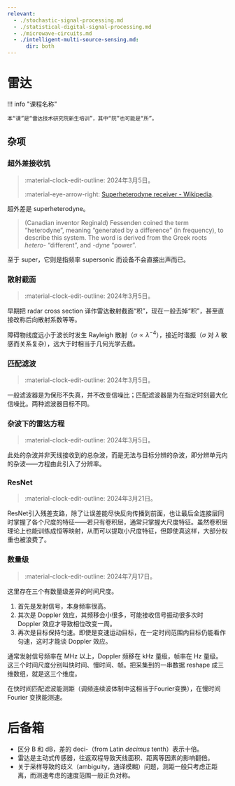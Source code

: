 ```yaml
---
relevant:
  - ./stochastic-signal-processing.md
  - ./statistical-digital-signal-processing.md
  - ./microwave-circuits.md
  - ./intelligent-multi-source-sensing.md:
      dir: both
---
```


# 雷达

!!! info "课程名称"

    本“课”是“雷达技术研究院新生培训”，其中“院”也可能是“所”。

## 杂项

### 超外差接收机

> :material-clock-edit-outline: 2024年3月5日。
>
> :material-eye-arrow-right: [Superheterodyne receiver - Wikipedia](https://en.wikipedia.org/wiki/Superheterodyne_receiver).

超外差是 superheterodyne。

> (Canadian inventor Reginald) Fessenden coined the term “heterodyne”, meaning “generated by a difference” (in frequency), to describe this system. The word is derived from the Greek roots _hetero-_ “different”, and _-dyne_ “power”.

至于 super，它则是指频率 supersonic 而设备不会直接出声而已。

### 散射截面

> :material-clock-edit-outline: 2024年3月5日。

早期把 radar cross section 译作雷达散射截面“积”，现在一般去掉“积”，甚至直接改称后向散射系数等等。

障碍物线度远小于波长时发生 Rayleigh 散射（$\sigma \propto \lambda^{-4}$），接近时谐振（$\sigma$ 对 $\lambda$ 敏感而关系复杂），远大于时相当于几何光学去截。

### 匹配滤波

> :material-clock-edit-outline: 2024年3月5日。

一般滤波器是为保形不失真，并不改变信噪比；匹配滤波器是为在指定时刻最大化信噪比。两种滤波器目标不同。

### 杂波下的雷达方程

> :material-clock-edit-outline: 2024年3月5日。

此处的杂波并非天线接收到的总杂波，而是无法与目标分辨的杂波，即分辨单元内的杂波——方程由此引入了分辨率。

### ResNet

> :material-clock-edit-outline: 2024年3月21日。

ResNet引入残差支路，除了让误差能尽快反向传播到前面，也让最后全连接层同时掌握了各个尺度的特征——若只有卷积层，通常只掌握大尺度特征。虽然卷积层理论上也能训练成恒等映射，从而可以提取小尺度特征，但即使真这样，大部分权重也被浪费了。

### 数量级

> :material-clock-edit-outline: 2024年7月17日。

这里存在三个有数量级差异的时间尺度。

1. 首先是发射信号，本身频率很高。
2. 其次是 Doppler 效应，其频移会小很多，可能接收信号振动很多次时 Doppler 效应才导致相位改变一周。
3. 再次是目标保持匀速。即使是变速运动目标，在一定时间范围内目标仍能看作匀速，这时才能谈 Doppler 效应。

通常发射信号频率在 MHz 以上，Doppler 频移在 kHz 量级，帧率在 Hz 量级。这三个时间尺度分别叫快时间、慢时间、帧。把采集到的一串数据 reshape 成三维数组，就是这三个维度。

在快时间匹配滤波能测距（调频连续波体制中这相当于Fourier变换），在慢时间 Fourier 变换能测速。

# 后备箱

- 区分 $\mathrm{B}$ 和 $\mathrm{dB}$，差的 deci-（from Latin _decimus_ tenth）表示十倍。
- 雷达是主动式传感器，往返双程导致天线面积、距离等因素的影响翻倍。
- 关于采样导致的歧义（ambiguity，通译模糊）问题，测距一般只考虑正距离，而测速考虑的速度范围一般正负对称。
